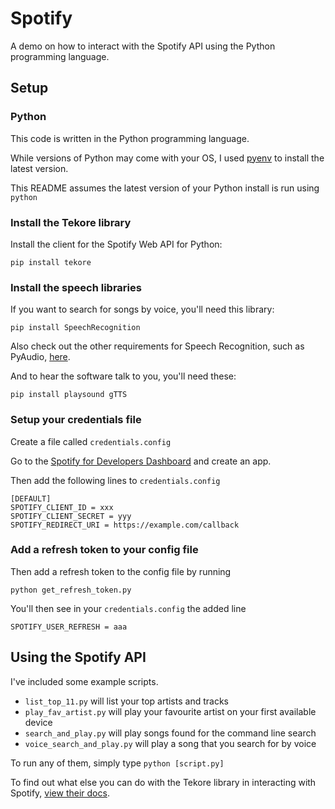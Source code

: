 # Spotify

A demo on how to interact with the Spotify API using the Python programming language.

## Setup

### Python

This code is written in the Python programming language.

While versions of Python may come with your OS, I used [pyenv](https://github.com/pyenv/pyenv) to install the latest version.

This README assumes the latest version of your Python install is run using `python`

### Install the Tekore library

Install the client for the Spotify Web API for Python:

`pip install tekore`

### Install the speech libraries

If you want to search for songs by voice, you'll need this library:

`pip install SpeechRecognition`

Also check out the other requirements for Speech Recognition, such as PyAudio, [here](https://pypi.org/project/SpeechRecognition/).

And to hear the software talk to you, you'll need these:

`pip install playsound gTTS`

### Setup your credentials file

Create a file called `credentials.config`

Go to the [Spotify for Developers Dashboard](https://developer.spotify.com/dashboard/applications) and create an app.

Then add the following lines to `credentials.config`

```
[DEFAULT]
SPOTIFY_CLIENT_ID = xxx
SPOTIFY_CLIENT_SECRET = yyy
SPOTIFY_REDIRECT_URI = https://example.com/callback
```

### Add a refresh token to your config file

Then add a refresh token to the config file by running

`python get_refresh_token.py`

You'll then see in your `credentials.config` the added line

`SPOTIFY_USER_REFRESH = aaa`

## Using the Spotify API

I've included some example scripts.

- `list_top_11.py` will list your top artists and tracks
- `play_fav_artist.py` will play your favourite artist on your first available device
- `search_and_play.py` will play songs found for the command line search
- `voice_search_and_play.py` will play a song that you search for by voice

To run any of them, simply type `python [script.py]`

To find out what else you can do with the Tekore library in interacting with Spotify, [view their docs](https://tekore.readthedocs.io/en/stable/index.html).
